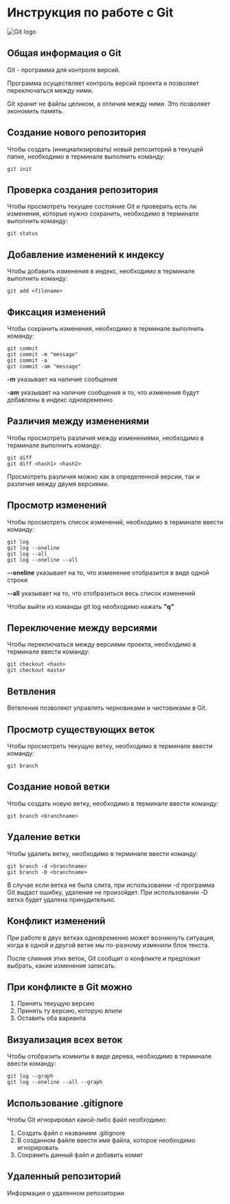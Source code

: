 # **Инструкция по работе с Git**

![Git logo](git.jpg)

## Общая информация о Git 

Git - программа для контроля версий. 

Программа осуществляет контроль версий проекта и позволяет переключаться между ними.

Git хранит не файлы целиком, а отличия между ними. Это позволяет экономить память.

## Создание нового репозитория

Чтобы создать (инициализировать) новый репозиторий в текущей папке, необходимо в терминале выполнить команду:

    git init

## Проверка создания репозитория

Чтобы просмотреть текущее состояние Git и проверить есть ли изменения, которые нужно сохранить, необходимо в терминале выполнить команду:

    git status



## Добавление изменений к индексу

Чтобы добавить изменения в индекс, необходимо в терминале выполнить команду:

    git add <filename>



## Фиксация изменений

Чтобы сохранить изменения, необходимо в терминале выполнить команду:

    git commit 
    git commit -m "message"
    git commit -a
    git commit -am "message"

**-m** указывает на наличие сообщения

**-am** указывает на наличие сообщения и то, что изменения будут добавлены в индекс одновременно

## Различия между изменениями

Чтобы просмотреть различия между изменениями, необходимо в терминале выполнить команду:

    git diff
    git diff <hash1> <hash2>

Просмотреть различия можно как в определенной версии, так и различия между двумя версиями.

## Просмотр изменений

Чтобы просмотреть список изменений, необходимо в терминале ввести команду:

    git log
    git log --oneline
    git log --all
    git log --oneline --all

**--oneline** указывает на то, что изменение отобразится в виде одной строки

**--all** указывает на то, что отобразиться весь список изменений

Чтобы выйти из команды git log необходимо нажать **"q"**

## Переключение между версиями

Чтобы переключаться между версиями проекта, необходимо в терминале ввести команду:

    git checkout <hash>
    git checkout master

## Ветвления

Ветвления позволяют управлять черновиками и чистовиками в Git.

## Просмотр существующих веток

Чтобы просмотреть текущую ветку, необходимо в терминале ввести команду:

    git branch

## Создание новой ветки

Чтобы создать новую ветку, необходимо в терминале ввести команду:

    git branch <branchname>

## Удаление ветки

Чтобы удалить ветку, необходимо в терминале ввести команду:

    git branch -d <branchname>
    git branch -D <branchname>

В случае если ветка не была слита, при использовании -d программа Git  выдаст ошибку, удаление не произойдет. При использовании -D ветка будет удалена принудительно.

## Конфликт изменений

При работе в двух ветках одновременно может возникнуть ситуация, когда в одной и другой ветке мы по-разному изменили блок текста.

После слияния этих веток, Git сообщит о конфликте и предложит выбрать, какие изменения записать.

## При конфликте в Git можно

1. Принять текущую версию
2. Принять ту версию, которую влили
3. Оставить оба варианта 

## Визуализация всех веток

Чтобы отобразить коммиты в виде дерева, необходимо в терминале ввести команду:

    git log --graph
    git log --oneline --all --graph

## Использование .gitignore

Чтобы Git игнорировал какой-либо файл необходимо:

1. Создать файл с названием .gitignore
2. В созданном файле ввести имя файла, которое необходимо игнорировать
3. Сохранить данный файл и добавить комит


## Удаленный репозиторий

Информация о удаленном репозитории
